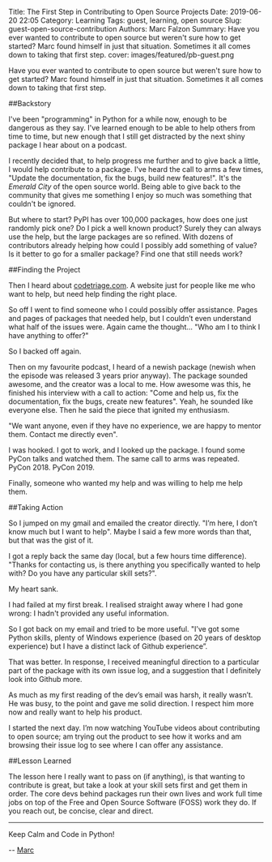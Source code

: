 Title: The First Step in Contributing to Open Source Projects
Date: 2019-06-20 22:05
Category: Learning
Tags: guest, learning, open source
Slug: guest-open-source-contribution
Authors: Marc Falzon
Summary: Have you ever wanted to contribute to open source but weren't sure how to get started? Marc found himself in just that situation. Sometimes it all comes down to taking that first step.
cover: images/featured/pb-guest.png

Have you ever wanted to contribute to open source but weren't sure how to get started? Marc found himself in just that situation. Sometimes it all comes down to taking that first step.

##Backstory

I've been "programming" in Python for a while now, enough to be dangerous as they say. I've learned enough to be able to help others from time to time, but new enough that I still get distracted by the next shiny package I hear about on a podcast.

I recently decided that, to help progress me further and to give back a little, I would help contribute to a package. I've heard the call to arms a few times, "Update the documentation, fix the bugs, build new features!". It's the *Emerald City* of the open source world. Being able to give back to the community that gives me something I enjoy so much was something that couldn't be ignored.

But where to start? PyPI has over 100,000 packages, how does one just randomly pick one? Do I pick a well known product? Surely they can always use the help, but the large packages are so refined. With dozens of contributors already helping how could I possibly add something of value? Is it better to go for a smaller package? Find one that still needs work?


##Finding the Project

Then I heard about [codetriage.com](https://codetriage.com). A website just for people like me who want to help, but need help finding the right place.

So off I went to find someone who I could possibly offer assistance. Pages and pages of packages that needed help, but I couldn’t even understand what half of the issues were. Again came the thought... "Who am I to think I have anything to offer?"

So I backed off again.

Then on my favourite podcast, I heard of a newish package (newish when the episode was released 3 years prior anyway). The package sounded awesome, and the creator was a local to me. How awesome was this, he finished his interview with a call to action: "Come and help us, fix the documentation, fix the bugs, create new features". Yeah, he sounded like everyone else. Then he said the piece that ignited my enthusiasm.

"We want anyone, even if they have no experience, we are happy to mentor them. Contact me directly even".

I was hooked. I got to work, and I looked up the package. I found some PyCon talks and watched them. The same call to arms was repeated. PyCon 2018. PyCon 2019.

Finally, someone who wanted my help and was willing to help me help them.


##Taking Action

So I jumped on my gmail and emailed the creator directly. "I’m here, I don’t know much but I want to help". Maybe I said a few more words than that, but that was the gist of it.

I got a reply back the same day (local, but a few hours time difference). "Thanks for contacting us, is there anything you specifically wanted to help with? Do you have any particular skill sets?".

My heart sank.

I had failed at my first break. I realised straight away where I had gone wrong: I hadn't provided any useful information.

So I got back on my email and tried to be more useful. "I’ve got some Python skills, plenty of Windows experience (based on 20 years of desktop experience) but I have a distinct lack of Github experience”.

That was better. In response, I received meaningful direction to a particular part of the package with its own issue log, and a suggestion that I definitely look into Github more.

As much as my first reading of the dev’s email was harsh, it really wasn’t. He was busy, to the point and gave me solid direction. I respect him more now and really want to help his product.

I started the next day. I’m now watching YouTube videos about contributing to open source; am trying out the product to see how it works and am browsing their issue log to see where I can offer any assistance.


##Lesson Learned

The lesson here I really want to pass on (if anything), is that wanting to contribute is great, but take a look at your skill sets first and get them in order. The core devs behind packages run their own lives and work full time jobs on top of the Free and Open Source Software (FOSS) work they do. If you reach out, be concise, clear and direct.


---

Keep Calm and Code in Python!

-- [Marc](pages/guests.html#marcfalzon)

